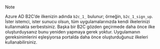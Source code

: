 > [!NOTE]
> Azure AD B2C’de ilkenizin adında `b2c_1_` bulunur; örneğin, `b2c_1_sign_up`.  İster istemci, ister sunucu olsun, tüm uygulamalarınızda kendi ilkelerinizi kullanmakta serbestsiniz.  Başka bir B2C gözden geçirmede daha önce ilke oluşturduysanız bunu yeniden yapmaya gerek yoktur. Uygulamanın gereksinimlerini eşleşiyorsa portalda daha önce oluşturduğunuz ilkeleri kullanabilirsiniz.
> 
> 

<!--HONumber=sep16_HO1-->


